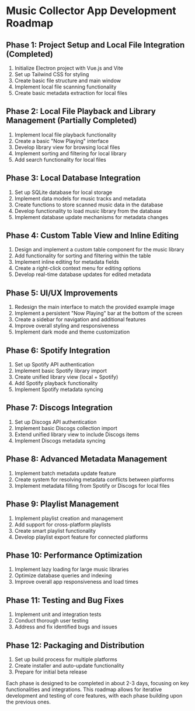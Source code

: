 # Music Collector App Development Roadmap

## Phase 1: Project Setup and Local File Integration (Completed)
1. Initialize Electron project with Vue.js and Vite
2. Set up Tailwind CSS for styling
3. Create basic file structure and main window
4. Implement local file scanning functionality
5. Create basic metadata extraction for local files

## Phase 2: Local File Playback and Library Management (Partially Completed)
1. Implement local file playback functionality
2. Create a basic "Now Playing" interface
3. Develop library view for browsing local files
4. Implement sorting and filtering for local library
5. Add search functionality for local files

## Phase 3: Local Database Integration
1. Set up SQLite database for local storage
2. Implement data models for music tracks and metadata
3. Create functions to store scanned music data in the database
4. Develop functionality to load music library from the database
5. Implement database update mechanisms for metadata changes

## Phase 4: Custom Table View and Inline Editing
1. Design and implement a custom table component for the music library
2. Add functionality for sorting and filtering within the table
3. Implement inline editing for metadata fields
4. Create a right-click context menu for editing options
5. Develop real-time database updates for edited metadata

## Phase 5: UI/UX Improvements
1. Redesign the main interface to match the provided example image
2. Implement a persistent "Now Playing" bar at the bottom of the screen
3. Create a sidebar for navigation and additional features
4. Improve overall styling and responsiveness
5. Implement dark mode and theme customization

## Phase 6: Spotify Integration
1. Set up Spotify API authentication
2. Implement basic Spotify library import
3. Create unified library view (local + Spotify)
4. Add Spotify playback functionality
5. Implement Spotify metadata syncing

## Phase 7: Discogs Integration
1. Set up Discogs API authentication
2. Implement basic Discogs collection import
3. Extend unified library view to include Discogs items
4. Implement Discogs metadata syncing

## Phase 8: Advanced Metadata Management
1. Implement batch metadata update feature
2. Create system for resolving metadata conflicts between platforms
3. Implement metadata filling from Spotify or Discogs for local files

## Phase 9: Playlist Management
1. Implement playlist creation and management
2. Add support for cross-platform playlists
3. Create smart playlist functionality
4. Develop playlist export feature for connected platforms

## Phase 10: Performance Optimization
1. Implement lazy loading for large music libraries
2. Optimize database queries and indexing
3. Improve overall app responsiveness and load times

## Phase 11: Testing and Bug Fixes
1. Implement unit and integration tests
2. Conduct thorough user testing
3. Address and fix identified bugs and issues

## Phase 12: Packaging and Distribution
1. Set up build process for multiple platforms
2. Create installer and auto-update functionality
3. Prepare for initial beta release

Each phase is designed to be completed in about 2-3 days, focusing on key functionalities and integrations. This roadmap allows for iterative development and testing of core features, with each phase building upon the previous ones.